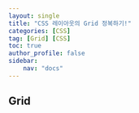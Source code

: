 ```yaml
---
layout: single
title: "CSS 레이아웃의 Grid 정복하기!"
categories: [CSS]
tag: [Grid] [CSS]
toc: true
author_profile: false
sidebar:
    nav: "docs"
---
```


## Grid ##